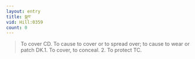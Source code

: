 ```yaml
---
layout: entry
title: སྒབ་
vid: Hill:0359
count: 0
---
```

> To cover CD\. To cause to cover or to spread over; to cause to wear or patch DK\.1\. To cover, to conceal\. 2\. To protect TC\.


